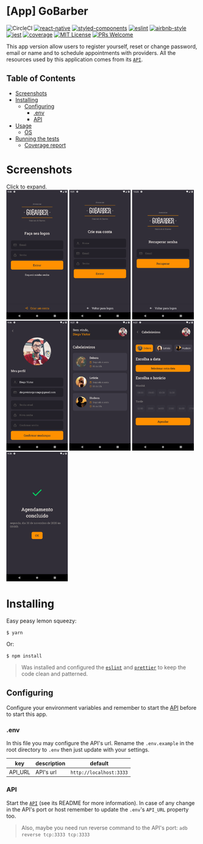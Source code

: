 # [App] GoBarber
![CircleCI](https://img.shields.io/circleci/build/github/DiegoVictor/gobarber-app?style=flat-square&logo=circleci)
[![react-native](https://img.shields.io/badge/react--native-0.73.6-61dafb?style=flat-square&logo=react)](https://reactnative.dev/)
[![styled-components](https://img.shields.io/badge/styled_components-6.1.8-db7b86?style=flat-square&logo=styled-components)](https://styled-components.com/)
[![eslint](https://img.shields.io/badge/eslint-8.57.0-4b32c3?style=flat-square&logo=eslint)](https://eslint.org/)
[![airbnb-style](https://flat.badgen.net/badge/style-guide/airbnb/ff5a5f?icon=airbnb)](https://github.com/airbnb/javascript)
[![jest](https://img.shields.io/badge/jest-29.7.0-brightgreen?style=flat-square&logo=jest)](https://jestjs.io/)
[![coverage](https://img.shields.io/codecov/c/gh/DiegoVictor/gobarber-app?logo=codecov&style=flat-square)](https://codecov.io/gh/DiegoVictor/gobarber-app)
[![MIT License](https://img.shields.io/badge/license-MIT-green?style=flat-square)](https://raw.githubusercontent.com/DiegoVictor/gobarber-app/main/LICENSE)
[![PRs Welcome](https://img.shields.io/badge/PRs-welcome-brightgreen.svg?style=flat-square)](http://makeapullrequest.com)

This app version allow users to register yourself, reset or change password, email or name and to schedule appointments with providers. All the resources used by this application comes from its [`API`](https://github.com/DiegoVictor/gobarber-api).

## Table of Contents

* [Screenshots](#screenshots)
* [Installing](#installing)
  * [Configuring](#configuring)
    * [.env](#env)
    * [API](#api)
* [Usage](#usage)
  * [OS](#os)
* [Running the tests](#running-the-tests)
  * [Coverage report](#coverage-report)

# Screenshots
Click to expand.<br />
<img src="https://raw.githubusercontent.com/DiegoVictor/gobarber-app/main/screenshots/login.png" width="32%" />
<img src="https://raw.githubusercontent.com/DiegoVictor/gobarber-app/main/screenshots/register.png" width="32%" />
<img src="https://raw.githubusercontent.com/DiegoVictor/gobarber-app/main/screenshots/forgot.png" width="32%" />
<img src="https://raw.githubusercontent.com/DiegoVictor/gobarber-app/main/screenshots/profile.png" width="32%" />
<img src="https://raw.githubusercontent.com/DiegoVictor/gobarber-app/main/screenshots/dashboard.png" width="32%" />
<img src="https://raw.githubusercontent.com/DiegoVictor/gobarber-app/main/screenshots/schedule.png" width="32%" />
<img src="https://raw.githubusercontent.com/DiegoVictor/gobarber-app/main/screenshots/success.png" width="32%" />

# Installing

Easy peasy lemon squeezy:
```
$ yarn
```
Or:
```
$ npm install
```
> Was installed and configured the [`eslint`](https://eslint.org/) and [`prettier`](https://prettier.io/) to keep the code clean and patterned.

## Configuring
Configure your environment variables and remember to start the [API](https://github.com/DiegoVictor/gobarber-api) before to start this app.

### .env
In this file you may configure the API's url. Rename the `.env.example` in the root directory to `.env` then just update with your settings.

key|description|default
---|---|---
API_URL|API's url|`http://localhost:3333`

### API
Start the [`API`](https://github.com/DiegoVictor/gobarber-api) (see its README for more information). In case of any change in the API's port or host remember to update the `.env`'s `API_URL` property too.
> Also, maybe you need run reverse command to the API's port: `adb reverse tcp:3333 tcp:3333`


